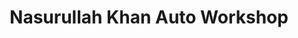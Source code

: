 ---
title: "Nasurullah Khan Auto Workshop"
url: /hyderabad/nasurullah-khan-auto-workshop/
shop: car repair
---